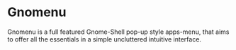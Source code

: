 Gnomenu
=======

Gnomenu is a full featured Gnome-Shell pop-up style apps-menu, that aims to offer all the essentials in a simple uncluttered intuitive interface.
